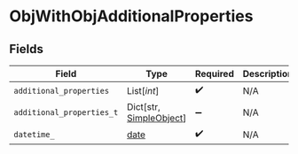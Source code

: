 # ObjWithObjAdditionalProperties


## Fields

| Field                                                                | Type                                                                 | Required                                                             | Description                                                          |
| -------------------------------------------------------------------- | -------------------------------------------------------------------- | -------------------------------------------------------------------- | -------------------------------------------------------------------- |
| `additional_properties`                                              | List[*int*]                                                          | :heavy_check_mark:                                                   | N/A                                                                  |
| `additional_properties_t`                                            | Dict[str, [SimpleObject](../../models/shared/simpleobject.md)]       | :heavy_minus_sign:                                                   | N/A                                                                  |
| `datetime_`                                                          | [date](https://docs.python.org/3/library/datetime.html#date-objects) | :heavy_check_mark:                                                   | N/A                                                                  |